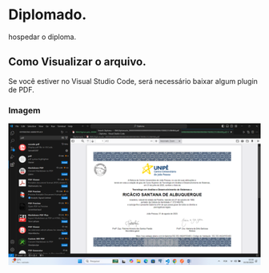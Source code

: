 # Diplomado.
hospedar o diploma.

## Como Visualizar o arquivo.

Se você estiver no Visual Studio Code, será necessário baixar algum plugin de PDF.

### Imagem
![Diploma](image/image.png)